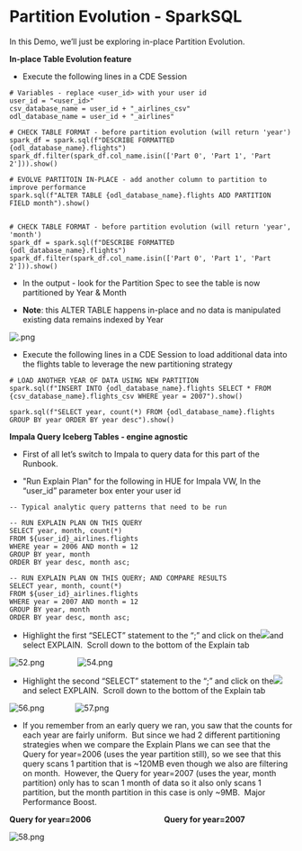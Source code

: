 # Partition Evolution - SparkSQL

In this Demo, we’ll just be exploring in-place Partition Evolution.

**In-place Table Evolution feature**

- Execute the following lines in a CDE Session 

```
# Variables - replace <user_id> with your user id
user_id = "<user_id>"
csv_database_name = user_id + "_airlines_csv"
odl_database_name = user_id + "_airlines"

# CHECK TABLE FORMAT - before partition evolution (will return 'year')
spark_df = spark.sql(f"DESCRIBE FORMATTED {odl_database_name}.flights")
spark_df.filter(spark_df.col_name.isin(['Part 0', 'Part 1', 'Part 2'])).show()

# EVOLVE PARTITOIN IN-PLACE - add another column to partition to improve performance
spark.sql(f"ALTER TABLE {odl_database_name}.flights ADD PARTITION FIELD month").show()


# CHECK TABLE FORMAT - before partition evolution (will return 'year', 'month')
spark_df = spark.sql(f"DESCRIBE FORMATTED {odl_database_name}.flights")
spark_df.filter(spark_df.col_name.isin(['Part 0', 'Part 1', 'Part 2'])).show()

```

- In the output - look for the Partition Spec to see the table is now partitioned by Year & Month

- **Note**: this ALTER TABLE happens in-place and no data is manipulated existing data remains indexed by Year



![.png](../../images/.png)

- Execute the following lines in a CDE Session to load additional data into the flights table to leverage the new partitioning strategy

```
# LOAD ANOTHER YEAR OF DATA USING NEW PARTITION
spark.sql(f"INSERT INTO {odl_database_name}.flights SELECT * FROM {csv_database_name}.flights_csv WHERE year = 2007").show()

spark.sql(f"SELECT year, count(*) FROM {odl_database_name}.flights GROUP BY year ORDER BY year desc").show()

```

**Impala Query Iceberg Tables - engine agnostic**

- First of all let’s switch to Impala to query data for this part of the Runbook.

- "Run Explain Plan" for the following in HUE for Impala VW, In the “user\_id” parameter box enter your user id

```
-- Typical analytic query patterns that need to be run

-- RUN EXPLAIN PLAN ON THIS QUERY
SELECT year, month, count(*) 
FROM ${user_id}_airlines.flights
WHERE year = 2006 AND month = 12
GROUP BY year, month
ORDER BY year desc, month asc;

-- RUN EXPLAIN PLAN ON THIS QUERY; AND COMPARE RESULTS
SELECT year, month, count(*) 
FROM ${user_id}_airlines.flights
WHERE year = 2007 AND month = 12
GROUP BY year, month
ORDER BY year desc, month asc;
```

- Highlight the first “SELECT” statement to the “;” and click on the![](../images/52.png)and select EXPLAIN.  Scroll down to the bottom of the Explain tab

![52.png](../../images/52.png)               ![54.png](../../images/54.png)

- Highlight the second “SELECT” statement to the “;” and click on the![](../../images/52.png)and select EXPLAIN.  Scroll down to the bottom of the Explain tab

![56.png](../../images/56.png)              ![57.png](../../images/57.png)

- If you remember from an early query we ran, you saw that the counts for each year are fairly uniform.  But since we had 2 different partitioning strategies when we compare the Explain Plans we can see that the Query for year=2006 (uses the year partition still), so we see that this query scans 1 partition that is \~120MB even though we also are filtering on month.  However, the Query for year=2007 (uses the year, month partition) only has to scan 1 month of data so it also only scans 1 partition, but the month partition in this case is only \~9MB.  Major Performance Boost.

**Query for year=2006**                                 **Query for year=2007**

![58.png](../../images/58.png)
